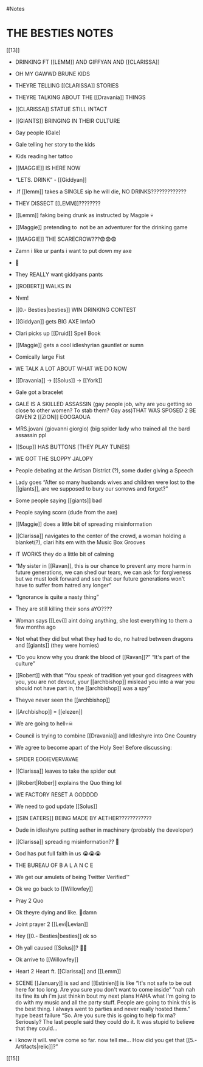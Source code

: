 #Notes 

# THE BESTIES NOTES

[[13]]

-   DRINKING FT [[LEMM]] AND GIFFYAN AND [[CLARISSA]]
    
-   OH MY GAWWD BRUNE KIDS
    
-   THEYRE TELLING [[CLARISSA]] STORIES
    

-   THEYRE TALKING ABOUT THE [[Dravania]] THINGS
    
-   [[CLARISSA]] STATUE STILL INTACT
    
-   [[GIANTS]] BRINGING IN THEIR CULTURE
    
-   Gay people (Gale)
    

-   Gale telling her story to the kids
    

-   Kids reading her tattoo
    

-   [[MAGGIE]] IS HERE NOW
    
-   “LETS. DRINK” - [[Giddyan]]
    
-   .If [[lemm]] takes a SINGLE sip he will die, NO DRINKS?????????????
    
-   THEY DISSECT [[LEMM]]????????
    
-   [[Lemm]] faking being drunk as instructed by Magpie 💀
    
-   [[Maggie]] pretending to  not be an adventurer for the drinking game
    
-   [[MAGGIE]] THE SCARECROW???😨😨😨
    
-   Zamn i like ur pants i want to put down my axe
    
-   🧍
    
-   They REALLY want giddyans pants
    
-   [[ROBERT]] WALKS IN
    
-   Nvm!
    
-   [[0.- Besties|besties]] WIN DRINKING CONTEST
    

-   [[Giddyan]] gets BIG AXE lmfaO
    
-   Clari picks up [[Druid]] Spell Book
    
-   [[Maggie]] gets a cool idleshyrian gauntlet or sumn
    
-   Comically large Fist
    

-   WE TALK A LOT ABOUT WHAT WE DO NOW
    
-   [[Dravania]] -> [[Solus]] -> [[York]]
    
-   Gale got a bracelet 
    
-   GALE IS A SKILLED ASSASSIN (gay people job, why are you getting so close to other women? To stab them? Gay ass)THAT WAS SPOSED 2 BE GIVEN 2 [[ZION]] EOOGAOUA
    
-   MRS.jovani (giovanni giorgio) (big spider lady who trained all the bard assassin ppl
    
-   [[Soup]] HAS BUTTONS [THEY PLAY TUNES]
    
-   WE GOT THE SLOPPY JALOPY
    
-   People debating at the Artisan District (?), some duder giving a Speech
    

-   Lady goes “After so many husbands wives and children were lost to the [[giants]], are we supposed to bury our sorrows and forget?” 
    
-   Some people saying [[giants]] bad 
    
-   People saying scorn (dude from the axe)
    
-   [[Maggie]] does a little bit of spreading misinformation
    
-   [[Clarissa]] navigates to the center of the crowd, a woman holding a blanket(?), clari hits em with the Music Box Grooves
    
-   IT WORKS they do a little bit of calming
    
-   “My sister in [[Ravan]], this is our chance to prevent any more harm in future generations, we can shed our tears, we can ask for forgiveness but we must look forward and see that our future generations won't have to suffer from hatred any longer”
    
-   “Ignorance is quite a nasty thing”
    
-   They are still killing their sons aYO????
    
-   Woman says [[Levi]] aint doing anything, she lost everything to them a few months ago
    
-   Not what they did but what they had to do, no hatred between dragons and [[giants]] (they were homies)
    
-   “Do you know why you drank the blood of [[Ravan]]?” “It's part of the culture”
    
-   [[Robert]] with that “You speak of tradition yet your god disagrees with you, you are not devout, your [[archbishop]] mislead you into a war you should not have part in, the [[archbishop]] was a spy”
    
-   Theyve never seen the [[archbishop]]
    
-   [[Archbishop]] = [[elezen]]
    

-   We are going to hell💀☠
    

-   Council is trying to combine [[Dravania]] and Idleshyre into One Country
    

-   We agree to become apart of the Holy See! Before discussing:
    

-   SPIDER EOGIEVERVAVAE
    
-   [[Clarissa]] leaves to take the spider out
    
-   [[Robert|Rober]] explains the Quo thing lol
    
-   WE FACTORY RESET A GODDDD
    
-   We need to god update [[Solus]] 
    
-   [[SIN EATERS]] BEING MADE BY AETHER????????????
    
-   Dude in idleshyre putting aether in machinery (probably the developer)
    
-   [[Clarissa]] spreading misinformation?? 🤨
    
-   God has put full faith in us 😭😭😭
    

-   THE BUREAU OF B A L A N C E
    
-   We get our amulets of being Twitter Verified™️
    

-   Ok we go back to [[Willowfey]]
    
-   Pray 2 Quo
    

-   Ok theyre dying and like. 🧍damn
    

-   Joint prayer 2 [[Levi|Levian]]
    

-   Hey [[0.- Besties|besties]] ok so
    
-   Oh yall caused [[Solus]]? 🧍😐
    

-   Ok arrive to [[Willowfey]]
    
-   Heart 2 Heart ft. [[Clarissa]] and [[Lemm]]
    
-   SCENE [[January]] is sad and [[Estinien]] is like “It's not safe to be out here for too long. Are you sure you don't want to come inside” ”nah nah its fine its uh i'm just thinkin bout my next plans HAHA what i'm going to do with my music and all the party stuff. People are going to think this is the best thing. I always went to parties and never really hosted them.” hype beast failure “So. Are you sure this is going to help fix ma? Seriously? The last people said they could do it. It was stupid to believe that they could… 
    
-   i know it will. we’ve come so far. now tell me… How did you get that [[5.- Artifacts|relic]]?”

[[15]]